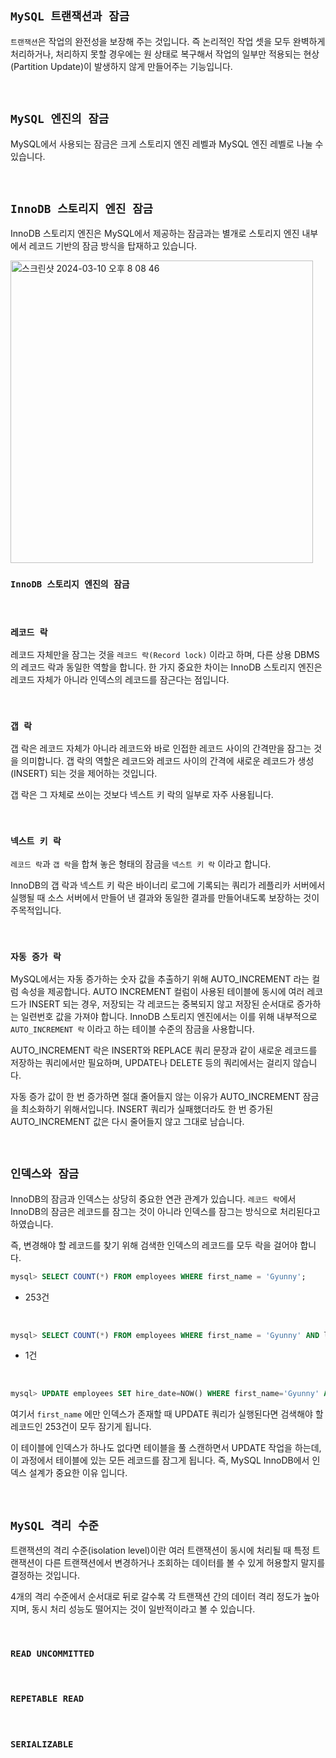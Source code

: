 ## `MySQL 트랜잭션과 잠금`

`트랜잭션`은 작업의 완전성을 보장해 주는 것입니다. 즉 논리적인 작업 셋을 모두 완벽하게 처리하거나, 처리하지 못할 경우에는 원 상태로 복구해서 작업의 일부만 적용되는 현상(Partition Update)이 발생하지 않게 만들어주는 기능입니다.

<br>

## `MySQL 엔진의 잠금`

MySQL에서 사용되는 잠금은 크게 스토리지 엔진 레벨과 MySQL 엔진 레벨로 나눌 수 있습니다. 

<br>

## `InnoDB 스토리지 엔진 잠금`

InnoDB 스토리지 엔진은 MySQL에서 제공하는 잠금과는 별개로 스토리지 엔진 내부에서 레코드 기반의 잠금 방식을 탑재하고 있습니다.

<img width="484" alt="스크린샷 2024-03-10 오후 8 08 46" src="https://media.oss.navercorp.com/user/30855/files/75f45542-ecc0-4754-8c5a-17916e390809">

<br>

### `InnoDB 스토리지 엔진의 잠금`

<br>

### `레코드 락`

레코드 자체만을 잠그는 것을 `레코드 락(Record lock)` 이라고 하며, 다른 상용 DBMS의 레코드 락과 동일한 역할을 합니다. 한 가지 중요한 차이는 InnoDB 스토리지 엔진은 레코드 자체가 아니라 인덱스의 레코드를 잠근다는 점입니다.

<br>

### `갭 락`

갭 락은 레코드 자체가 아니라 레코드와 바로 인접한 레코드 사이의 간격만을 잠그는 것을 의미합니다. 갭 락의 역할은 레코드와 레코드 사이의 간격에 새로운 레코드가 생성(INSERT) 되는 것을 제어하는 것입니다.

갭 락은 그 자체로 쓰이는 것보다 넥스트 키 락의 일부로 자주 사용됩니다.

<br>

### `넥스트 키 락`

`레코드 락`과 `갭 락`을 합쳐 놓은 형태의 잠금을 `넥스트 키 락` 이라고 합니다.

InnoDB의 갭 락과 넥스트 키 락은 바이너리 로그에 기록되는 쿼리가 레플리카 서버에서 실행될 때 소스 서버에서 만들어 낸 결과와 동일한 결과를 만들어내도록 보장하는 것이 주목적입니다.

<br>

### `자동 증가 락`

MySQL에서는 자동 증가하는 숫자 값을 추출하기 위해 AUTO_INCREMENT 라는 컬럼 속성을 제공합니다. AUTO INCREMENT 컬럼이 사용된 테이블에 동시에 여러 레코드가 INSERT 되는 경우, 저장되는 각 레코드는 중복되지 않고 저장된 순서대로 증가하는 일련번호 값을 가져야 합니다. InnoDB 스토리지 엔진에서는 이를 위해 내부적으로 `AUTO_INCREMENT 락` 이라고 하는 테이블 수준의 잠금을 사용합니다.

AUTO_INCREMENT 락은 INSERT와 REPLACE 쿼리 문장과 같이 새로운 레코드를 저장하는 쿼리에서만 필요하며, UPDATE나 DELETE 등의 쿼리에서는 걸리지 않습니다.

자동 증가 값이 한 번 증가하면 절대 줄어들지 않는 이유가 AUTO_INCREMENT 잠금을 최소화하기 위해서입니다. INSERT 쿼리가 실패했더라도 한 번 증가된 AUTO_INCREMENT 값은 다시 줄어들지 않고 그대로 남습니다.

<br>

## `인덱스와 잠금`

InnoDB의 잠금과 인덱스는 상당히 중요한 연관 관계가 있습니다. `레코드 락`에서 InnoDB의 잠금은 레코드를 잠그는 것이 아니라 인덱스를 잠그는 방식으로 처리된다고 하였습니다.

즉, 변경해야 할 레코드를 찾기 위해 검색한 인덱스의 레코드를 모두 락을 걸어야 합니다.

```sql
mysql> SELECT COUNT(*) FROM employees WHERE first_name = 'Gyunny';
```

- 253건

<br>

```sql
mysql> SELECT COUNT(*) FROM employees WHERE first_name = 'Gyunny' AND last_name = 'Choi';
```

- 1건

<br>

```sql
mysql> UPDATE employees SET hire_date=NOW() WHERE first_name='Gyunny' AND last_name = 'Choi';
```

여기서 `first_name` 에만 인덱스가 존재할 때 UPDATE 쿼리가 실행된다면 검색해야 할 레코드인 253건이 모두 잠기게 됩니다.

이 테이블에 인덱스가 하나도 없다면 테이블을 풀 스캔하면서 UPDATE 작업을 하는데, 이 과정에서 테이블에 있는 모든 레코드를 잠그게 됩니다. 즉, MySQL InnoDB에서 인덱스 설계가 중요한 이유 입니다.

<br>

## `MySQL 격리 수준`

트랜잭션의 격리 수준(isolation level)이란 여러 트랜잭션이 동시에 처리될 때 특정 트랜잭션이 다른 트랜잭션에서 변경하거나 조회하는 데이터를 볼 수 있게 허용할지 말지를 결정하는 것입니다.

4개의 격리 수준에서 순서대로 뒤로 갈수록 각 트랜잭션 간의 데이터 격리 정도가 높아지며, 동시 처리 성능도 떨어지는 것이 일반적이라고 볼 수 있습니다.

<br>

### `READ UNCOMMITTED`

<br>

### `REPETABLE READ`

<br>

### `SERIALIZABLE`